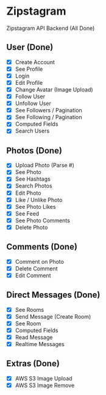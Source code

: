 # Zipstagram

Zipstagram API Backend (All Done)

## User (Done)

- [X] Create Account
- [X] See Profile
- [X] Login
- [X] Edit Profile
- [X] Change Avatar (Image Upload)
- [X] Follow User
- [X] Unfollow User
- [X] See Followers / Pagination
- [X] See Following / Pagination
- [X] Computed Fields
- [X] Search Users

## Photos (Done)

- [X] Upload Photo (Parse #)
- [X] See Photo
- [X] See Hashtags
- [X] Search Photos
- [X] Edit Photo
- [X] Like / Unlike Photo
- [X] See Photo Likes
- [X] See Feed
- [X] See Photo Comments
- [X] Delete Photo

## Comments (Done)

- [X] Comment on Photo
- [X] Delete Comment
- [X] Edit Comment

## Direct Messages (Done)

- [X] See Rooms
- [X] Send Message (Create Room)
- [X] See Room
- [X] Computed Fields
- [X] Read Message
- [X] Realtime Messages

## Extras (Done)

- [X] AWS S3 Image Upload
- [X] AWS S3 Image Remove